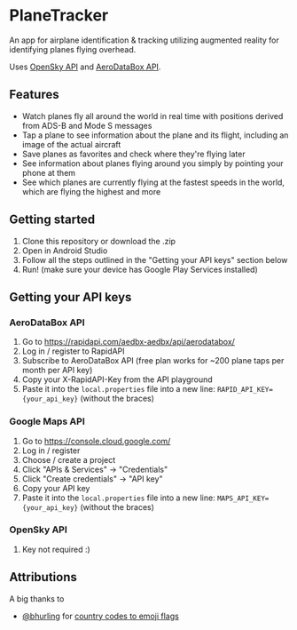 # PlaneTracker

An app for airplane identification & tracking utilizing augmented reality for identifying planes flying overhead.

Uses [OpenSky API](https://opensky-network.org/) and [AeroDataBox API](https://www.aerodatabox.com/home).

## Features
* Watch planes fly all around the world in real time with positions derived from ADS-B and Mode S messages
* Tap a plane to see information about the plane and its flight, including an image of the actual aircraft
* Save planes as favorites and check where they're flying later
* See information about planes flying around you simply by pointing your phone at them
* See which planes are currently flying at the fastest speeds in the world, which are flying the highest and more

## Getting started
1. Clone this repository or download the .zip
2. Open in Android Studio
3. Follow all the steps outlined in the "Getting your API keys" section below
4. Run! (make sure your device has Google Play Services installed)


## Getting your API keys
### AeroDataBox API
1. Go to https://rapidapi.com/aedbx-aedbx/api/aerodatabox/
2. Log in / register to RapidAPI
3. Subscribe to AeroDataBox API (free plan works for ~200 plane taps per month per API key)
4. Copy your X-RapidAPI-Key from the API playground
5. Paste it into the `local.properties` file into a new line: `RAPID_API_KEY={your_api_key}` (without the braces)

### Google Maps API
1. Go to https://console.cloud.google.com/
2. Log in / register
3. Choose / create a project
4. Click "APIs & Services" -> "Credentials"
5. Click "Create credentials" -> "API key"
6. Copy your API key
7. Paste it into the `local.properties` file into a new line: `MAPS_API_KEY={your_api_key}` (without the braces)

### OpenSky API
1. Key not required :)


## Attributions
A big thanks to
* [@bhurling](https://gist.github.com/bhurling) for [country codes to emoji flags](https://gist.github.com/bhurling/c955c778f7a0765aaffd9214b12b3963)
